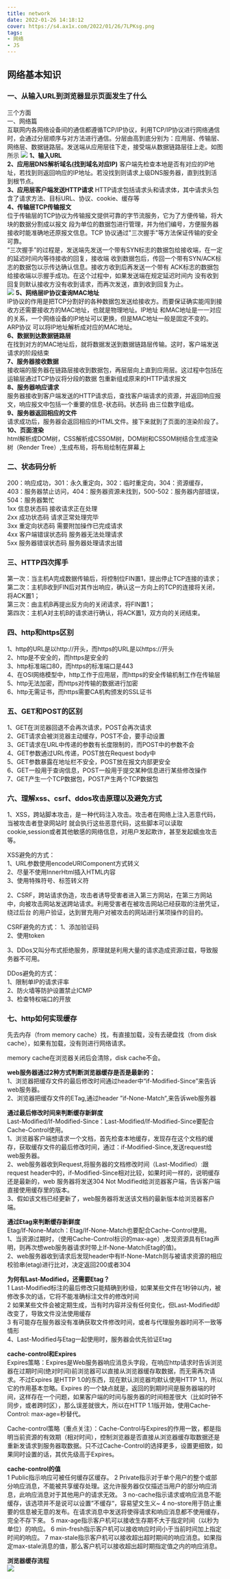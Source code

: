```yaml
---
title: network
date: 2022-01-26 14:18:12
cover: https://s4.ax1x.com/2022/01/26/7LPKsg.png
tags: 
- 网络
- JS
---
```


## 网络基本知识

### 一、从输入URL到浏览器显示页面发生了什么
三个方面  
一、网络篇  
互联网内各网络设备间的通信都遵循TCP/IP协议，利用TCP/IP协议进行网络通信时，会通过分层顺序与对方法进行通信。分层由高到底分别为：应用层、传输层、网络层、数据链路层。发送端从应用层往下走，接受端从数据链路层往上走。如图所示
![](https://s4.ax1x.com/2022/01/26/7LMBv9.png)
__1、输入URL__  
__2、应用层DNS解析域名(找到域名对应IP)__
客户端先检查本地是否有对应的IP地址，若找到则返回响应的IP地址。若没找到则请求上级DNS服务器，直到找到活到根节点。  
__3、应用层客户端发送HTTP请求__
HTTP请求包括请求头和请求体，其中请求头包含了请求方法、目标URL、协议、cookie、缓存等  
__4、传输层TCP传输报文__  
位于传输层的TCP协议为传输报文提供可靠的字节流服务，它为了方便传输，将大块的数据分割成以报文
段为单位的数据包进行管理，并为他们编号，方便服务器接收时能准确地还原报文信息。TCP
协议通过"三次握手"等方法保证传输的安全可靠。  
“三次握手”的过程是，发送端先发送一个带有SYN标志的数据包给接收端，在一定的延迟时间内等待接收的回复，接收端
收到数据包后，传回一个带有SYN/ACK标志的数据包以示传达确认信息。接收方收到后再发送一个带有
ACK标志的数据包给接收端以示握手成功。在这个过程中，如果发送端在规定延迟时间内
没有收到回复则默认接收方没有收到请求，而再次发送，直到收到回复为止。  
![](https://s4.ax1x.com/2022/02/14/Hy3DWq.png)
__5、网络层IP协议查询MAC地址__  
IP协议的作用是把TCP分割好的各种数据包发送给接收方。而要保证确实能闯到接收方还需要接收方的MAC地址，也就是物理地址。IP地址
和MAC地址是一一对应的关系，一个网络设备的IP地址可以更换，但是MAC地址一般是固定不变的。ARP协议
可以将IP地址解析成对应的MAC地址。  
__6、数据到达数据链路层__  
在找到对方的MAC地址后，就将数据发送到数据链路层传输。这时，客户端发送请求的阶段结束  
__7、服务器接收数据__  
接收端的服务器在链路层接收到数据包，再层层向上直到应用层。这过程中包括在运输层通过TCP协议将分段的数据
包重新组成原来的HTTP请求报文  
__8、服务器响应请求__  
服务器接收到客户端发送的HTTP请求后，查找客户端请求的资源，并返回响应报文，响应报文中包括一个重要的信息-状态码。状态码
由三位数字组成。  
__9、服务器返回相应的文件__  
请求成功后，服务器会返回相应的HTML文件。接下来就到了页面的渲染阶段了。  
__10、页面渲染__  
html解析成DOM树，CSS解析成CSSOM树，DOM树和CSSOM树结合生成渲染树（Render Tree）,生成布局，将布局绘制在屏幕上  

### 二、状态码分析
200：响应成功，301：永久重定向，302：临时重定向，304：资源缓存，403：服务器禁止访问，404：服务器资源未找到，500-502：服务器内部错误，504：服务器繁忙  
1xx 信息状态码 接收请求正在处理  
2xx 成功状态码 请求正常处理完毕  
3xx 重定向状态码 需要附加操作已完成请求  
4xx 客户端错误状态码 服务器无法处理请求  
5xx 服务器错误状态码 服务器处理请求出错  

### 三、HTTP四次挥手
第一次：当主机A完成数据传输后，将控制位FIN置1，提出停止TCP连接的请求；  
第二次：主机B收到FIN后对其作出响应，确认这一方向上的TCP的连接将关闭，将ACK置1；  
第三次：由主机B再提出反方向的关闭请求，将FIN置1；  
第四次：主机A对主机B的请求进行确认，将ACK置1，双方向的关闭结束。  

### 四、http和https区别
1、http的URL是以http://开头，而https的URL是以https://开头  
2、http是不安全的，而https是安全的  
3、http标准端口80，而https的标准端口是443  
4、在OSI网络模型中，http工作于应用层，而https的安全传输机制工作在传输层  
5、http无法加密，而https对传输的数据进行加密  
6、http无需证书，而https需要CA机构颁发的SSL证书  

### 五、GET和POST的区别
1、GET在浏览器回退不会再次请求，POST会再次请求  
2、GET请求会被浏览器主动缓存，POST不会，要手动设置  
3、GET请求在URL中传递的参数有长度限制的，而POST中的参数不会  
4、GET参数通过URL传递，POST放在Request body中  
5、GET参数暴露在地址栏不安全，POST放在报文内部更安全  
6、GET一般用于查询信息，POST一般用于提交某种信息进行某些修改操作  
7、GET产生一个TCP数据包，POST产生两个TCP数据包  

### 六、理解xss、csrf、ddos攻击原理以及避免方式
1、XSS，跨站脚本攻击，是一种代码注入攻击。攻击者在网络上注入恶意代码，当被攻击者登录网站时
就会执行这些恶意代码，这些脚本可以读取cookie,session或者其他敏感的网络信息，对用户发起欺诈，甚至发起蠕虫攻击等。  

XSS避免的方式：  
1、URL参数使用encodeURIComponent方式转义  
2、尽量不使用InnerHtml插入HTML内容  
3、使用特殊符号、标签转义符  

2、CSRF，跨站请求伪造，攻击者诱导受害者进入第三方网站，在第三方网站中，向被攻击网站发送跨站请求。利用受害者在被攻击网站已经获取的注册凭证，绕过后台
的用户验证，达到冒充用户对被攻击的网站进行某项操作的目的。  

CSRF避免的方式：
1、添加验证码  
2、使用token

3、DDos又叫分布式拒绝服务，原理就是利用大量的请求造成资源过载，导致服务器不可用。  

DDos避免的方式：  
1、限制单IP的请求评率  
2、防火墙等防护设置禁止ICMP  
3、检查特权端口的开放  

### 七、http如何实现缓存
先去内存（from memory cache）找，有直接加载，没有去硬盘找（from disk cache），如果有加载，没有则进行网络请求。  

memory cache在浏览器关闭后会清除，disk cache不会。  

__web服务器通过2种方式判断浏览器缓存是否是最新的：__  
1、浏览器把缓存文件的最后修改时间通过header中“if-Modified-Since”来告诉web服务器。  
2、浏览器把缓存文件的ETag,通过header ”if-None-Match“,来告诉web服务器  

__通过最后修改时间来判断缓存新鲜度__  
Last-Modified/If-Modified-Since：Last-Modified/If-Modified-Since要配合Cache-Control使用。  
1、浏览器客户端想请求一个文档，首先检查本地缓存，发现存在这个文档的缓存，获取缓存文件的最后修改时间，通过：if-Modified-Since,发送request给web服务器。  
2、web服务器收到Request,将服务器的文档修改时间（Last-Modified）:跟request header中的，if-Modified-Since相对比较，如果时间一样的，说明缓存还是最新的，web
服务器将发送304 Not Modified给浏览器客户端，告诉客户端直接使用缓存里的版本。  
3、假如该文档已经更新了，web服务器将发送该文档的最新版本给浏览器客户端。

__通过Etag来判断缓存新鲜度__  
Etag/If-None-Match：Etag/If-None-Match也要配合Cache-Control使用。  
1、当资源过期时，（使用Cache-Control标识的max-age）,发现资源具有Etag声明，则再次想web服务器请求时带上If-None-Match(Etag的值)。  
2、web服务器收到请求后发现header中有If-None-Match则与被请求资源的相应校验串(etag)进行比对，决定返回200或者304  

__为何有Last-Modified，还需要Etag？__  
1 Last-Modified标注的最后修改只能精确到秒级，如果某些文件在1秒钟以内，被修改多次的话，它将不能准确标注文件的修改时间  
2 如果某些文件会被定期生成，当有时内容并没有任何变化，但Last-Modified却改变了，导致文件没法使用缓存  
3 有可能存在服务器没有准确获取文件修改时间，或者与代理服务器时间不一致等情形  
4、Last-Modified与Etag一起使用时，服务器会优先验证Etag  

__cache-control和Expires__  
Expires策略：Expires是Web服务器响应消息头字段，在响应http请求时告诉浏览器在过期时间(绝对时间)前浏览器可以直接从浏览器缓存取数据，而无需再次请求。不过Expires 是HTTP 1.0的东西，现在默认浏览器均默认使用HTTP 1.1，所以它的作用基本忽略。Expires 的一个缺点就是，返回的到期时间是服务器端的时间，这样存在一个问题，如果客户端的时间与服务器的时间相差很大（比如时钟不同步，或者跨时区），那么误差就很大，所以在HTTP 1.1版开始，使用Cache-Control: max-age=秒替代。  

Cache-control策略（重点关注）：Cache-Control与Expires的作用一致，都是指明当前资源的有效期（相对时间），控制浏览器是否直接从浏览器缓存取数据还是重新发请求到服务器取数据。只不过Cache-Control的选择更多，设置更细致，如果同时设置的话，其优先级高于Expires。  

__cache-control的值__  
1 Public指示响应可被任何缓存区缓存。
2 Private指示对于单个用户的整个或部分响应消息，不能被共享缓存处理。这允许服务器仅仅描述当用户的部分响应消息，此响应消息对于其他用户的请求无效。
3 no-cache指示请求或响应消息不能缓存，该选项并不是说可以设置”不缓存“，容易望文生义~
4 no-store用于防止重要的信息被无意的发布。在请求消息中发送将使得请求和响应消息都不使用缓存，完全不存下來。
5 max-age指示客户机可以接收生存期不大于指定时间（以秒为单位）的响应。
6 min-fresh指示客户机可以接收响应时间小于当前时间加上指定时间的响应。
7 max-stale指示客户机可以接收超出超时期间的响应消息。如果指定max-stale消息的值，那么客户机可以接收超出超时期指定值之内的响应消息。

__浏览器缓存流程__  
![](https://s4.ax1x.com/2022/02/14/H6nSFP.png)



